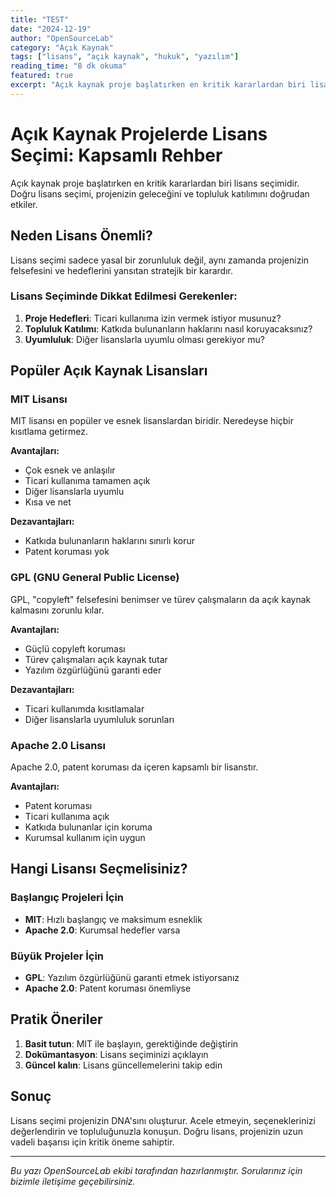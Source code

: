 ```yaml
---
title: "TEST"
date: "2024-12-19"
author: "OpenSourceLab"
category: "Açık Kaynak"
tags: ["lisans", "açık kaynak", "hukuk", "yazılım"]
reading_time: "8 dk okuma"
featured: true
excerpt: "Açık kaynak proje başlatırken en kritik kararlardan biri lisans seçimidir. MIT, GPL, Apache 2.0 arasında nasıl seçim yapmalı? Bu yazıda tüm detayları..."
---
```


# Açık Kaynak Projelerde Lisans Seçimi: Kapsamlı Rehber

Açık kaynak proje başlatırken en kritik kararlardan biri lisans seçimidir. Doğru lisans seçimi, projenizin geleceğini ve topluluk katılımını doğrudan etkiler.

## Neden Lisans Önemli?

Lisans seçimi sadece yasal bir zorunluluk değil, aynı zamanda projenizin felsefesini ve hedeflerini yansıtan stratejik bir karardır.

### Lisans Seçiminde Dikkat Edilmesi Gerekenler:

1. **Proje Hedefleri**: Ticari kullanıma izin vermek istiyor musunuz?
2. **Topluluk Katılımı**: Katkıda bulunanların haklarını nasıl koruyacaksınız?
3. **Uyumluluk**: Diğer lisanslarla uyumlu olması gerekiyor mu?

## Popüler Açık Kaynak Lisansları

### MIT Lisansı

MIT lisansı en popüler ve esnek lisanslardan biridir. Neredeyse hiçbir kısıtlama getirmez.

**Avantajları:**
- Çok esnek ve anlaşılır
- Ticari kullanıma tamamen açık
- Diğer lisanslarla uyumlu
- Kısa ve net

**Dezavantajları:**
- Katkıda bulunanların haklarını sınırlı korur
- Patent koruması yok

### GPL (GNU General Public License)

GPL, "copyleft" felsefesini benimser ve türev çalışmaların da açık kaynak kalmasını zorunlu kılar.

**Avantajları:**
- Güçlü copyleft koruması
- Türev çalışmaları açık kaynak tutar
- Yazılım özgürlüğünü garanti eder

**Dezavantajları:**
- Ticari kullanımda kısıtlamalar
- Diğer lisanslarla uyumluluk sorunları

### Apache 2.0 Lisansı

Apache 2.0, patent koruması da içeren kapsamlı bir lisanstır.

**Avantajları:**
- Patent koruması
- Ticari kullanıma açık
- Katkıda bulunanlar için koruma
- Kurumsal kullanım için uygun

## Hangi Lisansı Seçmelisiniz?

### Başlangıç Projeleri İçin
- **MIT**: Hızlı başlangıç ve maksimum esneklik
- **Apache 2.0**: Kurumsal hedefler varsa

### Büyük Projeler İçin
- **GPL**: Yazılım özgürlüğünü garanti etmek istiyorsanız
- **Apache 2.0**: Patent koruması önemliyse

## Pratik Öneriler

1. **Basit tutun**: MIT ile başlayın, gerektiğinde değiştirin
2. **Dokümantasyon**: Lisans seçiminizi açıklayın
3. **Güncel kalın**: Lisans güncellemelerini takip edin

## Sonuç

Lisans seçimi projenizin DNA'sını oluşturur. Acele etmeyin, seçeneklerinizi değerlendirin ve topluluğunuzla konuşun. Doğru lisans, projenizin uzun vadeli başarısı için kritik öneme sahiptir.

---

*Bu yazı OpenSourceLab ekibi tarafından hazırlanmıştır. Sorularınız için bizimle iletişime geçebilirsiniz.* 